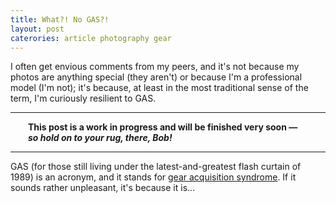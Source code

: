 ```yaml
---
title: What?! No GAS?!
layout: post
caterories: article photography gear
---
```


I often get envious comments from my peers, and it's not because my photos are anything special (they aren't) or because I'm a professional model (I'm not); it's because, at least in the most traditional sense of the term,  I'm curiously resilient to GAS.

<hr><p><span style="display:block; margin-left:2em; margin-right:2em">
<b>This post is a work in progress and will be finished very soon — <i>so hold on to your rug, there, Bob!</i></b><hr>
</span></p>

GAS (for those still living under the latest-and-greatest flash curtain of 1989) is an acronym, and it stands for [gear acquisition syndrome](https://de.m.wikipedia.org/wiki/Gear_Acquisition_Syndrome). If it sounds rather unpleasant, it's because it is...
